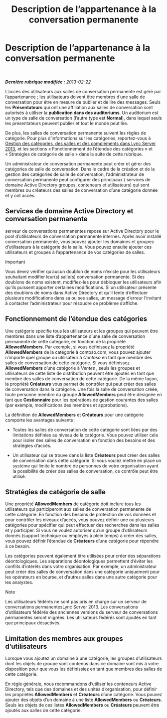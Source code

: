 ﻿---
title: Description de l’appartenance à la conversation permanente
TOCTitle: Description de l’appartenance à la conversation permanente
ms:assetid: 900392d6-6e9f-4dae-93d6-39d7474409ef
ms:mtpsurl: https://technet.microsoft.com/fr-fr/library/Gg398730(v=OCS.15)
ms:contentKeyID: 49298065
ms.date: 05/20/2016
mtps_version: v=OCS.15
ms.translationtype: HT
---

# Description de l’appartenance à la conversation permanente

 

_**Dernière rubrique modifiée :** 2013-02-22_

L’accès des utilisateurs aux salles de conversation permanente est géré par l’appartenance ; les utilisateurs doivent être membres d’une salle de conversation pour être en mesure de publier et de lire des messages. Seuls les **Présentateurs** qui ont une affiliation aux salles de conversation sont autorisés à utiliser la **publication dans des auditoriums**. Un auditorium est un type de salle de conversation (l’autre type est **Normal**), dans lequel seuls les présentateurs peuvent publier et tout le monde peut lire.

De plus, les salles de conversation permanente suivent les règles de catégorie. Pour plus d’informations sur les catégories, reportez-vous à [Gestion des catégories, des salles et des compléments dans Lync Server 2013](lync-server-2013-managing-categories-rooms-and-add-ins.md), et les sections « Fonctionnement de l’étendue des catégories » et « Stratégies de catégorie de salle » dans la suite de cette rubrique.

Un administrateur de conversation permanente peut créer et gérer des catégories de salle de conversation. Dans le cadre de la création et de la gestion des catégories de salle de conversation, l’administrateur de conversation permanente peut configurer des principaux ( services de domaine Active Directory groupes, conteneurs et utilisateurs) qui sont membres ou créateurs des salles de conversation d’une catégorie donnée et y ont accès.

## Services de domaine Active Directory et conversation permanente

serveur de conversations permanentes repose sur Active Directory pour le pool d’utilisateurs de conversation permanente internes. Après avoir installé conversation permanente, vous pouvez ajouter les domaines et groupes d’utilisateurs à la catégorie de la salle. Vous pouvez ensuite ajouter ces utilisateurs et groupes à l’appartenance de vos catégories de salles.

> [!important]  
> Vous devez vérifier qu’aucun doublon de noms n’existe pour les utilisateurs souhaitant modifier leur(s) salle(s) conversation permanente. Si des doublons de noms existent, modifiez-les pour débloquer les utilisateurs afin qu’ils puissent apporter certaines modifications. Si un utilisateur présente des doublons de noms dans Active Directory et qu’il tente d’effectuer plusieurs modifications dans sa ou ses salles, un message d’erreur l’invitant à contacter l’administrateur pour résoudre ce problème s’affiche.

## Fonctionnement de l’étendue des catégories

Une catégorie spécifie tous les utilisateurs et les groupes qui peuvent être membres dans une liste d’appartenance d’une salle de conversation permanente de cette catégorie, en fonction de la propriété **AllowedMembers**. Par exemple, si vous définissez la propriété **AllowedMembers** de la catégorie à contoso.com, vous pouvez ajouter n’importe quel groupe ou utilisateur à *Contoso* en tant que membre des salles de conversation de cette catégorie. Si vous définissez **AllowedMembers** d’une catégorie à *Ventes* , seuls les groupes et utilisateurs de cette liste de distribution peuvent être ajoutés en tant que membre des salles de conversation de cette catégorie. De la même façon, la propriété **Créateurs** vous permet de contrôler qui peut créer des salles de conversation dans la catégorie. Une fois la salle de conversation créée, toute personne membre du groupe **AllowedMembers** peut être désignée en tant que **Gestionnaire** pour les opérations de gestion courantes des salles (par exemple, modifications des membres et approbations).

La définition de **AllowedMembers** et **Créateurs** pour une catégorie comporte les avantages suivants :

  - Toutes les salles de conversation de cette catégorie sont liées par des limitations définies au niveau de la catégorie. Vous pouvez utiliser cela pour isoler des salles de conversation en fonction des besoins et des stratégies d’accès.

  - Un utilisateur qui se trouve dans la liste **Créateurs** peut créer des salles de conversation dans cette catégorie. Si vous voulez mettre en place un système qui limite le nombre de personnes de votre organisation ayant la possibilité de créer des salles de conversation, ce contrôle peut être utilisé.

## Stratégies de catégorie de salle

Une propriété **AllowedMembers** de catégorie doit inclure tous les utilisateurs qui participeront aux salles de conversation permanente de cette catégorie. En fonction des besoins de protection de vos données et pour contrôler les niveaux d’accès, vous pouvez définir une ou plusieurs catégories pour spécifier qui peut effectuer des recherches dans les salles et y participer. Si vous ne voulez autoriser qu’un groupe d’utilisateurs donnés (support technique ou employés à plein temps) à créer des salles, vous pouvez définir l’étendue de **Créateurs** d’une catégorie pour répondre à ce besoin.

Les catégories peuvent également être utilisées pour créer des séparations déontologiques. Les séparations déontologiques permettent d’éviter les conflits d’intérêts dans votre organisation. Par exemple, un administrateur peut créer des salles de conversation dans une catégorie uniquement pour les opérateurs en bourse, et d’autres salles dans une autre catégorie pour les analystes.

> [!note]  
> Les utilisateurs fédérés ne sont pas pris en charge sur un serveur de conversations permanentesLync Server 2013. Les conversations d’utilisateurs fédérés des anciennes versions du serveur de conversations permanentes seront migrées. Les utilisateurs fédérés sont ajoutés en tant que principaux désactivés.

## Limitation des membres aux groupes d’utilisateurs

Lorsque vous ajoutez un domaine à une catégorie, les groupes d’utilisateurs dont les objets de groupe sont contenus dans ce domaine sont mis à votre disposition pour que vous les définissiez en tant que membres des salles de cette catégorie.

En règle générale, nous recommandons d’utiliser les conteneurs Active Directory, tels que des domaines et des unités d’organisation, pour définir les propriétés **AllowedMembers** et **Créateurs** d’une catégorie. Vous pouvez ajouter des objets d’un domaine à une liste **AllowedMembers** ou **Créateurs**. Seuls les objets de ces listes **AllowedMembers** ou **Créateurs** peuvent être ajoutés aux salles de cette catégorie.

